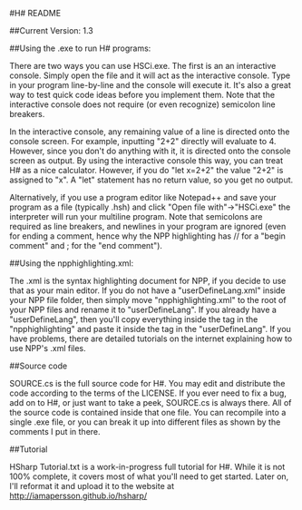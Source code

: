 #H# README

##Current Version: 1.3

##Using the .exe to run H# programs:

There are two ways you can use HSCi.exe. The first is an an interactive console. Simply open the file and it will act as the interactive console. Type in your program line-by-line and the console will execute it. It's also a great way to test quick code ideas before you implement them. Note that the interactive console does not require (or even recognize) semicolon line breakers.

In the interactive console, any remaining value of a line is directed onto the console screen. For example, inputting "2+2" directly will evaluate to 4. However, since you don't do anything with it, it is directed onto the console screen as output. By using the interactive console this way, you can treat H# as a nice calculator. However, if you do "let x=2+2" the value "2+2" is assigned to "x". A "let" statement has no return value, so you get no output.

Alternatively, if you use a program editor like Notepad++ and save your program as a file (typically .hsh) and click "Open file with"->"HSCi.exe" the interpreter will run your multiline program. Note that semicolons are required as line breakers, and newlines in your program are ignored (even for ending a comment, hence why the NPP highlighting has // for a "begin comment" and ; for the "end comment").

##Using the npphighlighting.xml:

The .xml is the syntax highlighting document for NPP, if you decide to use that as your main editor. If you do not have a "userDefineLang.xml" inside your NPP file folder, then simply move "npphighlighting.xml" to the root of your NPP files and rename it to "userDefineLang". If you already have a "userDefineLang", then you'll copy everything inside the <UserLang> tag in the "npphighlighting" and paste it inside the <NotepadPlus> tag in the "userDefineLang". If you have problems, there are detailed tutorials on the internet explaining how to use NPP's .xml files.

##Source code

SOURCE.cs is the full source code for H#. You may edit and distribute the code according to the terms of the LICENSE. If you ever need to fix a bug, add on to H#, or just want to take a peek, SOURCE.cs is always there. All of the source code is contained inside that one file. You can recompile into a single .exe file, or you can break it up into different files as shown by the comments I put in there.

##Tutorial

HSharp Tutorial.txt is a work-in-progress full tutorial for H#. While it is not 100% complete, it covers most of what you'll need to get started. Later on, I'll reformat it and upload it to the website at http://iamapersson.github.io/hsharp/
